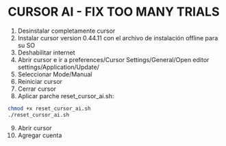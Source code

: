 # CURSOR AI - FIX TOO MANY TRIALS

1. Desinstalar completamente cursor
1. Instalar cursor version 0.44.11 con el archivo de instalación offline para su SO
2. Deshabilitar internet
3. Abrir cursor e ir a preferences/Cursor Settings/General/Open editor settings/Application/Update/
4. Seleccionar Mode/Manual
5. Reiniciar cursor
6. Cerrar cursor
8. Aplicar parche reset_cursor_ai.sh:
```bash
chmod +x reset_cursor_ai.sh
./reset_cursor_ai.sh
```
9. Abrir cursor
10. Agregar cuenta
